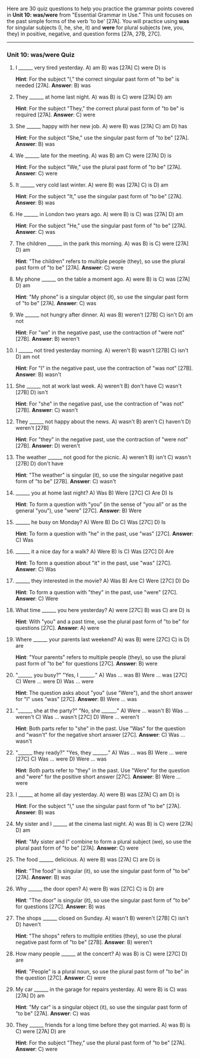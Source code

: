 Here are 30 quiz questions to help you practice the grammar points covered in **Unit 10: was/were** from "Essential Grammar in Use." This unit focuses on the past simple forms of the verb 'to be' [27A]. You will practice using **was** for singular subjects (I, he, she, it) and **were** for plural subjects (we, you, they) in positive, negative, and question forms [27A, 27B, 27C].

***

### Unit 10: was/were Quiz

1.  I ______ very tired yesterday.
    A) am
    B) was [27A]
    C) were
    D) is

    **Hint**: For the subject "I," the correct singular past form of "to be" is needed [27A].
    **Answer**: B) was

2.  They ______ at home last night.
    A) was
    B) is
    C) were [27A]
    D) am

    **Hint**: For the subject "They," the correct plural past form of "to be" is required [27A].
    **Answer**: C) were

3.  She ______ happy with her new job.
    A) were
    B) was [27A]
    C) am
    D) has

    **Hint**: For the subject "She," use the singular past form of "to be" [27A].
    **Answer**: B) was

4.  We ______ late for the meeting.
    A) was
    B) am
    C) were [27A]
    D) is

    **Hint**: For the subject "We," use the plural past form of "to be" [27A].
    **Answer**: C) were

5.  It ______ very cold last winter.
    A) were
    B) was [27A]
    C) is
    D) am

    **Hint**: For the subject "It," use the singular past form of "to be" [27A].
    **Answer**: B) was

6.  He ______ in London two years ago.
    A) were
    B) is
    C) was [27A]
    D) am

    **Hint**: For the subject "He," use the singular past form of "to be" [27A].
    **Answer**: C) was

7.  The children ______ in the park this morning.
    A) was
    B) is
    C) were [27A]
    D) am

    **Hint**: "The children" refers to multiple people (they), so use the plural past form of "to be" [27A].
    **Answer**: C) were

8.  My phone ______ on the table a moment ago.
    A) were
    B) is
    C) was [27A]
    D) am

    **Hint**: "My phone" is a singular object (it), so use the singular past form of "to be" [27A].
    **Answer**: C) was

9.  We ______ not hungry after dinner.
    A) was
    B) weren't [27B]
    C) isn't
    D) am not

    **Hint**: For "we" in the negative past, use the contraction of "were not" [27B].
    **Answer**: B) weren't

10. I ______ not tired yesterday morning.
    A) weren't
    B) wasn't [27B]
    C) isn't
    D) am not

    **Hint**: For "I" in the negative past, use the contraction of "was not" [27B].
    **Answer**: B) wasn't

11. She ______ not at work last week.
    A) weren't
    B) don't have
    C) wasn't [27B]
    D) isn't

    **Hint**: For "she" in the negative past, use the contraction of "was not" [27B].
    **Answer**: C) wasn't

12. They ______ not happy about the news.
    A) wasn't
    B) aren't
    C) haven't
    D) weren't [27B]

    **Hint**: For "they" in the negative past, use the contraction of "were not" [27B].
    **Answer**: D) weren't

13. The weather ______ not good for the picnic.
    A) weren't
    B) isn't
    C) wasn't [27B]
    D) don't have

    **Hint**: "The weather" is singular (it), so use the singular negative past form of "to be" [27B].
    **Answer**: C) wasn't

14. ______ you at home last night?
    A) Was
    B) Were [27C]
    C) Are
    D) Is

    **Hint**: To form a question with "you" (in the sense of "you all" or as the general "you"), use "were" [27C].
    **Answer**: B) Were

15. ______ he busy on Monday?
    A) Were
    B) Do
    C) Was [27C]
    D) Is

    **Hint**: To form a question with "he" in the past, use "was" [27C].
    **Answer**: C) Was

16. ______ it a nice day for a walk?
    A) Were
    B) Is
    C) Was [27C]
    D) Are

    **Hint**: To form a question about "it" in the past, use "was" [27C].
    **Answer**: C) Was

17. ______ they interested in the movie?
    A) Was
    B) Are
    C) Were [27C]
    D) Do

    **Hint**: To form a question with "they" in the past, use "were" [27C].
    **Answer**: C) Were

18. What time ______ you here yesterday?
    A) were [27C]
    B) was
    C) are
    D) is

    **Hint**: With "you" and a past time, use the plural past form of "to be" for questions [27C].
    **Answer**: A) were

19. Where ______ your parents last weekend?
    A) was
    B) were [27C]
    C) is
    D) are

    **Hint**: "Your parents" refers to multiple people (they), so use the plural past form of "to be" for questions [27C].
    **Answer**: B) were

20. "______ you busy?" "Yes, I ______."
    A) Was ... was
    B) Were ... was [27C]
    C) Were ... were
    D) Was ... were

    **Hint**: The question asks about "you" (use "Were"), and the short answer for "I" uses "was" [27C].
    **Answer**: B) Were ... was

21. "______ she at the party?" "No, she ______."
    A) Were ... wasn't
    B) Was ... weren't
    C) Was ... wasn't [27C]
    D) Were ... weren't

    **Hint**: Both parts refer to "she" in the past. Use "Was" for the question and "wasn't" for the negative short answer [27C].
    **Answer**: C) Was ... wasn't

22. "______ they ready?" "Yes, they ______."
    A) Was ... was
    B) Were ... were [27C]
    C) Was ... were
    D) Were ... was

    **Hint**: Both parts refer to "they" in the past. Use "Were" for the question and "were" for the positive short answer [27C].
    **Answer**: B) Were ... were

23. I ______ at home all day yesterday.
    A) were
    B) was [27A]
    C) am
    D) is

    **Hint**: For the subject "I," use the singular past form of "to be" [27A].
    **Answer**: B) was

24. My sister and I ______ at the cinema last night.
    A) was
    B) is
    C) were [27A]
    D) am

    **Hint**: "My sister and I" combine to form a plural subject (we), so use the plural past form of "to be" [27A].
    **Answer**: C) were

25. The food ______ delicious.
    A) were
    B) was [27A]
    C) are
    D) is

    **Hint**: "The food" is singular (it), so use the singular past form of "to be" [27A].
    **Answer**: B) was

26. Why ______ the door open?
    A) were
    B) was [27C]
    C) is
    D) are

    **Hint**: "The door" is singular (it), so use the singular past form of "to be" for questions [27C].
    **Answer**: B) was

27. The shops ______ closed on Sunday.
    A) wasn't
    B) weren't [27B]
    C) isn't
    D) haven't

    **Hint**: "The shops" refers to multiple entities (they), so use the plural negative past form of "to be" [27B].
    **Answer**: B) weren't

28. How many people ______ at the concert?
    A) was
    B) is
    C) were [27C]
    D) are

    **Hint**: "People" is a plural noun, so use the plural past form of "to be" in the question [27C].
    **Answer**: C) were

29. My car ______ in the garage for repairs yesterday.
    A) were
    B) is
    C) was [27A]
    D) am

    **Hint**: "My car" is a singular object (it), so use the singular past form of "to be" [27A].
    **Answer**: C) was

30. They ______ friends for a long time before they got married.
    A) was
    B) is
    C) were [27A]
    D) are

    **Hint**: For the subject "They," use the plural past form of "to be" [27A].
    **Answer**: C) were